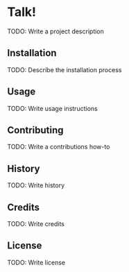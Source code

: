 # Talk!

TODO: Write a project description

## Installation

TODO: Describe the installation process

## Usage

TODO: Write usage instructions

## Contributing

TODO: Write a contributions how-to

## History

TODO: Write history

## Credits

TODO: Write credits

## License

TODO: Write license

